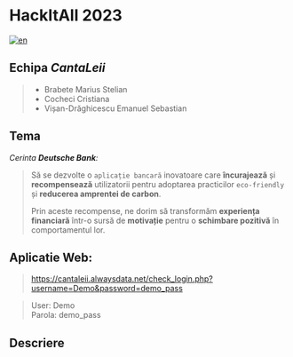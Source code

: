 # **HackItAll 2023** 
[![en](https://img.shields.io/badge/lang-en-cornflowerblue.svg)](README.md)
## Echipa ***CantaLeii***

>- Brabete Marius Stelian
>- Cocheci Cristiana
>- Vișan-Drăghicescu Emanuel Sebastian

## Tema
*Cerinta **Deutsche Bank**:*

> Să se dezvolte o `aplicație bancară` inovatoare care **încurajează** și **recompensează** utilizatorii pentru adoptarea practicilor `eco-friendly` și **reducerea amprentei de carbon**.
>
> Prin aceste recompense, ne dorim să transformăm **experiența financiară** într-o sursă de **motivație** pentru o **schimbare pozitivă** în comportamentul lor.

## Aplicatie Web:

> https://cantaleii.alwaysdata.net/check_login.php?username=Demo&password=demo_pass

> User: Demo <br>
> Parola: demo_pass

## Descriere